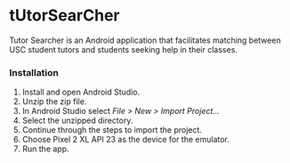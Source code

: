 # tUtorSearCher
Tutor Searcher is an Android application that facilitates matching between USC student tutors and
students seeking help in their classes.

### Installation
1. Install and open Android Studio.
2. Unzip the zip file.
3. In Android Studio select *File > New > Import Project...*
4. Select the unzipped directory.
5. Continue through the steps to import the project.
6. Choose Pixel 2 XL API 23 as the device for the emulator.
7. Run the app.